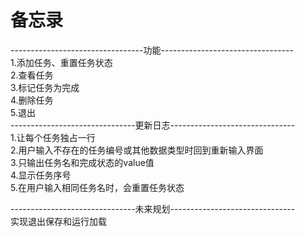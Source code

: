 # 备忘录
---------------------------------功能---------------------------------    
1.添加任务、重置任务状态  
2.查看任务  
3.标记任务为完成  
4.删除任务  
5.退出  
-------------------------------更新日志-------------------------------  
1.让每个任务独占一行  
2.用户输入不存在的任务编号或其他数据类型时回到重新输入界面  
3.只输出任务名和完成状态的value值  
4.显示任务序号  
5.在用户输入相同任务名时，会重置任务状态  

-------------------------------未来规划-------------------------------  
实现退出保存和运行加载  
